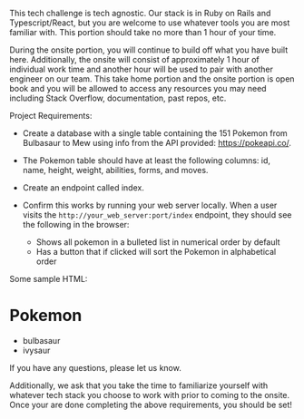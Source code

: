 This tech challenge is tech agnostic. Our stack is in Ruby on Rails and Typescript/React, but you are welcome to use whatever tools you are most familiar with. This portion should take no more than 1 hour of your time.

During the onsite portion, you will continue to build off what you have built here. Additionally, the onsite will consist of approximately 1 hour of individual work time and another hour will be used to pair with another engineer on our team. This take home portion and the onsite portion is open book and you will be allowed to access any resources you may need including Stack Overflow, documentation, past repos, etc.

Project Requirements:

- Create a database with a single table containing the 151 Pokemon from Bulbasaur to Mew using info from the API provided: https://pokeapi.co/.

- The Pokemon table should have at least the following columns: id, name, height, weight, abilities, forms, and moves.

- Create an endpoint called index.

- Confirm this works by running your web server locally. When a user visits the `http://your_web_server:port/index` endpoint, they should see the following in the browser:
    - Shows all pokemon in a bulleted list in numerical order by default
    - Has a button that if clicked will sort the Pokemon in alphabetical order

Some sample HTML:
<html>
	<body>
		<h1>Pokemon</h1>
			<ul>
  				<li>bulbasaur</li>
				<li>ivysaur</li>
			</ul>
	</body>
</html>

If you have any questions, please let us know.

Additionally, we ask that you take the time to familiarize yourself with whatever tech stack you choose to work with prior to coming to the onsite. Once your are done completing the above requirements, you should be set!
